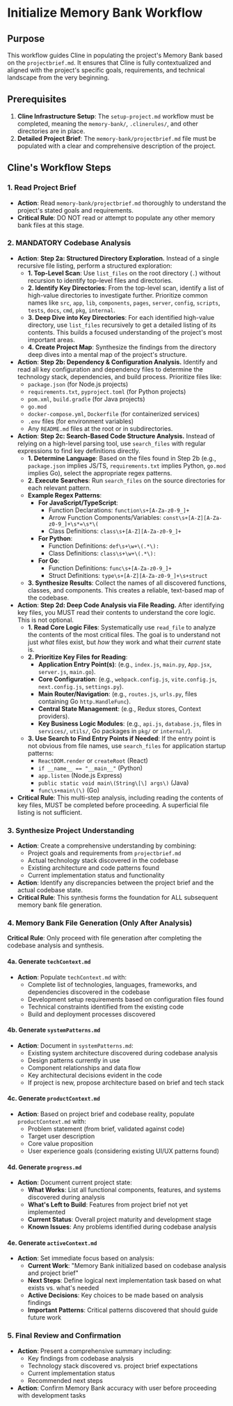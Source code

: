 # Initialize Memory Bank Workflow

## Purpose
This workflow guides Cline in populating the project's Memory Bank based on the `projectbrief.md`. It ensures that Cline is fully contextualized and aligned with the project's specific goals, requirements, and technical landscape from the very beginning.

## Prerequisites
1.  **Cline Infrastructure Setup**: The `setup-project.md` workflow must be completed, meaning the `memory-bank/`, `.clinerules/`, and other directories are in place.
2.  **Detailed Project Brief**: The `memory-bank/projectbrief.md` file must be populated with a clear and comprehensive description of the project.

## Cline's Workflow Steps

### 1. Read Project Brief
- **Action**: Read `memory-bank/projectbrief.md` thoroughly to understand the project's stated goals and requirements.
- **Critical Rule**: DO NOT read or attempt to populate any other memory bank files at this stage.

### 2. MANDATORY Codebase Analysis
- **Action**: **Step 2a: Structured Directory Exploration.** Instead of a single recursive file listing, perform a structured exploration:
    - **1. Top-Level Scan**: Use `list_files` on the root directory (`.`) without recursion to identify top-level files and directories.
    - **2. Identify Key Directories**: From the top-level scan, identify a list of high-value directories to investigate further. Prioritize common names like `src`, `app`, `lib`, `components`, `pages`, `server`, `config`, `scripts`, `tests`, `docs`, `cmd`, `pkg`, `internal`.
    - **3. Deep Dive into Key Directories**: For each identified high-value directory, use `list_files` recursively to get a detailed listing of its contents. This builds a focused understanding of the project's most important areas.
    - **4. Create Project Map**: Synthesize the findings from the directory deep dives into a mental map of the project's structure.
- **Action**: **Step 2b: Dependency & Configuration Analysis.** Identify and read all key configuration and dependency files to determine the technology stack, dependencies, and build process. Prioritize files like:
    - `package.json` (for Node.js projects)
    - `requirements.txt`, `pyproject.toml` (for Python projects)
    - `pom.xml`, `build.gradle` (for Java projects)
    - `go.mod` 
    - `docker-compose.yml`, `Dockerfile` (for containerized services)
    - `.env` files (for environment variables)
    - Any `README.md` files at the root or in subdirectories.
- **Action**: **Step 2c: Search-Based Code Structure Analysis.** Instead of relying on a high-level parsing tool, use `search_files` with regular expressions to find key definitions directly.
    - **1. Determine Language**: Based on the files found in Step 2b (e.g., `package.json` implies JS/TS, `requirements.txt` implies Python, `go.mod` implies Go), select the appropriate regex patterns.
    - **2. Execute Searches**: Run `search_files` on the source directories for each relevant pattern.
    - **Example Regex Patterns**:
        - **For JavaScript/TypeScript**:
            - Function Declarations: `function\s+[A-Za-z0-9_]+`
            - Arrow Function Components/Variables: `const\s+[A-Z][A-Za-z0-9_]+\s*=\s*\(`
            - Class Definitions: `class\s+[A-Z][A-Za-z0-9_]+`
        - **For Python**:
            - Function Definitions: `def\s+\w+\(.*\):`
            - Class Definitions: `class\s+\w+\(.*\):`
        - **For Go**:
            - Function Definitions: `func\s+[A-Za-z0-9_]+`
            - Struct Definitions: `type\s+[A-Z][A-Za-z0-9_]+\s+struct`
    - **3. Synthesize Results**: Collect the names of all discovered functions, classes, and components. This creates a reliable, text-based map of the codebase.
- **Action**: **Step 2d: Deep Code Analysis via File Reading.** After identifying key files, you MUST read their contents to understand the core logic. This is not optional.
    - **1. Read Core Logic Files**: Systematically use `read_file` to analyze the contents of the most critical files. The goal is to understand not just *what* files exist, but *how* they work and what their *current* state is.
    - **2. Prioritize Key Files for Reading**:
        - **Application Entry Point(s)**: (e.g., `index.js`, `main.py`, `App.jsx`, `server.js`, `main.go`).
        - **Core Configuration**: (e.g., `webpack.config.js`, `vite.config.js`, `next.config.js`, `settings.py`).
        - **Main Router/Navigation**: (e.g., `routes.js`, `urls.py`, files containing Go `http.HandleFunc`).
        - **Central State Management**: (e.g., Redux stores, Context providers).
        - **Key Business Logic Modules**: (e.g., `api.js`, `database.js`, files in `services/`, `utils/`, Go packages in `pkg/` or `internal/`).
    - **3. Use Search to Find Entry Points if Needed**: If the entry point is not obvious from file names, use `search_files` for application startup patterns:
        - `ReactDOM.render` or `createRoot` (React)
        - `if __name__ == "__main__"` (Python)
        - `app.listen` (Node.js Express)
        - `public static void main\(String\[\] args\)` (Java)
        - `func\s+main\(\)` (Go)
- **Critical Rule**: This multi-step analysis, including reading the contents of key files, MUST be completed before proceeding. A superficial file listing is not sufficient.

### 3. Synthesize Project Understanding
- **Action**: Create a comprehensive understanding by combining:
    - Project goals and requirements from `projectbrief.md`
    - Actual technology stack discovered in the codebase
    - Existing architecture and code patterns found
    - Current implementation status and functionality
- **Action**: Identify any discrepancies between the project brief and the actual codebase state.
- **Critical Rule**: This synthesis forms the foundation for ALL subsequent memory bank file generation.

### 4. Memory Bank File Generation (Only After Analysis)
**Critical Rule**: Only proceed with file generation after completing the codebase analysis and synthesis.

#### 4a. Generate `techContext.md`
- **Action**: Populate `techContext.md` with:
    - Complete list of technologies, languages, frameworks, and dependencies discovered in the codebase
    - Development setup requirements based on configuration files found
    - Technical constraints identified from the existing code
    - Build and deployment processes discovered

#### 4b. Generate `systemPatterns.md`
- **Action**: Document in `systemPatterns.md`:
    - Existing system architecture discovered during codebase analysis
    - Design patterns currently in use
    - Component relationships and data flow
    - Key architectural decisions evident in the code
    - If project is new, propose architecture based on brief and tech stack

#### 4c. Generate `productContext.md`
- **Action**: Based on project brief and codebase reality, populate `productContext.md` with:
    - Problem statement (from brief, validated against code)
    - Target user description
    - Core value proposition
    - User experience goals (considering existing UI/UX patterns found)

#### 4d. Generate `progress.md`
- **Action**: Document current project state:
    - **What Works**: List all functional components, features, and systems discovered during analysis
    - **What's Left to Build**: Features from project brief not yet implemented
    - **Current Status**: Overall project maturity and development stage
    - **Known Issues**: Any problems identified during codebase analysis

#### 4e. Generate `activeContext.md`
- **Action**: Set immediate focus based on analysis:
    - **Current Work**: "Memory Bank initialized based on codebase analysis and project brief"
    - **Next Steps**: Define logical next implementation task based on what exists vs. what's needed
    - **Active Decisions**: Key choices to be made based on analysis findings
    - **Important Patterns**: Critical patterns discovered that should guide future work

### 5. Final Review and Confirmation
- **Action**: Present a comprehensive summary including:
    - Key findings from codebase analysis
    - Technology stack discovered vs. project brief expectations
    - Current implementation status
    - Recommended next steps
- **Action**: Confirm Memory Bank accuracy with user before proceeding with development tasks

